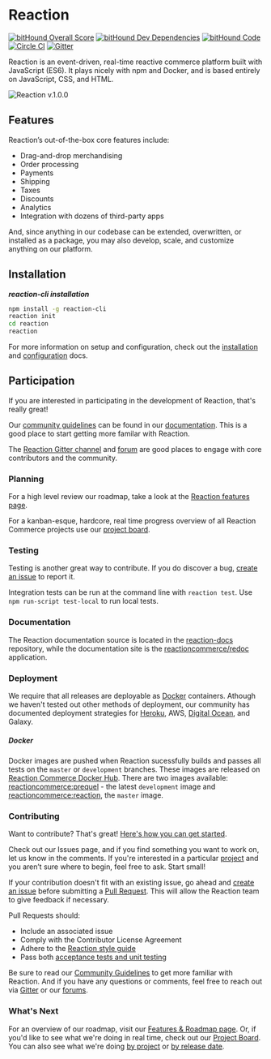 # Reaction

[![bitHound Overall Score](https://www.bithound.io/github/reactioncommerce/reaction/badges/score.svg)](https://www.bithound.io/github/reactioncommerce/reaction) [![bitHound Dev Dependencies](https://www.bithound.io/github/reactioncommerce/reaction/badges/devDependencies.svg)](https://www.bithound.io/github/reactioncommerce/reaction/9a858eb459d7260d5ae59124c2b364bc791a3e70/dependencies/npm) [![bitHound Code](https://www.bithound.io/github/reactioncommerce/reaction/badges/code.svg)](https://www.bithound.io/github/reactioncommerce/reaction) [![Circle CI](https://circleci.com/gh/reactioncommerce/reaction.svg?style=svg)](https://circleci.com/gh/reactioncommerce/reaction) [![Gitter](https://badges.gitter.im/JoinChat.svg)](https://gitter.im/reactioncommerce/reaction?utm_source=badge&utm_medium=badge&utm_campaign=pr-badge&utm_content=badge)

Reaction is an event-driven, real-time reactive commerce platform built with JavaScript (ES6). It plays nicely with npm and Docker, and is based entirely on JavaScript, CSS, and HTML. 

![Reaction v.1.0.0](https://raw.githubusercontent.com/reactioncommerce/reaction-docs/master/assets/rc-desktop.png)

## Features

Reaction’s out-of-the-box core features include:

* Drag-and-drop merchandising
* Order processing
* Payments
* Shipping
* Taxes
* Discounts
* Analytics
* Integration with dozens of third-party apps

And, since anything in our codebase can be extended, overwritten, or installed as a package, you may also develop, scale, and customize anything on our platform.

## Installation

**_reaction-cli installation_**

```bash
npm install -g reaction-cli
reaction init
cd reaction
reaction
```

For more information on setup and configuration, check out the [installation](https://docs.reactioncommerce.com/reaction-docs/development/installation) and [configuration](https://docs.reactioncommerce.com/reaction-docs/development/configuration) docs.

## Participation

If you are interested in participating in the development of Reaction, that's really great!

Our [community guidelines](https://docs.reactioncommerce.com/reaction-docs/master/guidelines) can be found in our [documentation](https://docs.reactioncommerce.com/). This is a good place to start getting more familar with Reaction.

The [Reaction Gitter channel](https://gitter.im/reactioncommerce/reaction) and [forum](http://discourse.reactioncommerce.com/) are good places to engage with core contributors and the community.

### Planning

For a high level review our roadmap, take a look at the [Reaction features page](http://reactioncommerce.com/features).

For a kanban-esque, hardcore, real time progress overview of all Reaction Commerce projects use our [project board](https://waffle.io/reactioncommerce/reaction).

### Testing

Testing is another great way to contribute. If you do discover a bug, [create an issue](https://github.com/reactioncommerce/reaction/issues/new) to report it.

Integration tests can be run at the command line with `reaction test`. Use `npm run-script test-local` to run local tests.

### Documentation

The Reaction documentation source is located in the [reaction-docs](https://github.com/reactioncommerce/reaction-docs) repository, while the documentation site is the [reactioncommerce/redoc](https://github.com/reactioncommerce/redoc) application.


### Deployment

We require that all releases are deployable as [Docker](https://www.docker.com/) containers.  Athough we haven't tested out other methods of deployment, our community has documented deployment strategies for [Heroku](https://github.com/reactioncommerce/reaction/issues/1363), AWS, [Digital Ocean](https://gist.github.com/jshimko/745ca66748846551692e24c267a56060), and Galaxy.

##### Docker

Docker images are pushed when Reaction sucessfully builds and passes all tests on the `master` or `development` branches. These images are released on [Reaction Commerce Docker Hub](https://hub.docker.com/u/reactioncommerce/). There are two images available: [reactioncommerce:prequel](https://hub.docker.com/r/reactioncommerce/prequel/) - the latest `development` image and [reactioncommerce:reaction](https://hub.docker.com/r/reactioncommerce/reaction/), the `master` image.


### Contributing

Want to contribute? That's great! [Here's how you can get started](https://guides.github.com/activities/contributing-to-open-source/#contributing).

Check out our Issues page, and if you find something you want to work on, let us know in the comments. If you're interested in a particular [project](https://github.com/reactioncommerce/reaction/projects) and you aren’t sure where to begin, feel free to ask. Start small!

If your contribution doesn't fit with an existing issue, go ahead and [create an issue](https://github.com/reactioncommerce/reaction/issues/new) before submitting a [Pull Request](https://help.github.com/articles/about-pull-requests/). This will allow the Reaction team to give feedback if necessary. 

Pull Requests should:

-   Include an associated issue
-   Comply with the Contributor License Agreement
-   Adhere to the [Reaction style guide](https://docs.reactioncommerce.com/reaction-docs/master/styleguide)
-   Pass both [acceptance tests and unit testing](https://docs.reactioncommerce.com/reaction-docs/master/testing-reaction)

Be sure to read our [Community Guidelines](https://docs.reactioncommerce.com/reaction-docs/master/guidelines) to get more familiar with Reaction. And if you have any questions or comments, feel free to reach out via [Gitter](https://gitter.im/reactioncommerce/reaction) or our [forums](http://discourse.reactioncommerce.com/). 

### What's Next

For an overview of our roadmap, visit our [Features & Roadmap page](https://reactioncommerce.com/roadmap). Or, if you'd like to see what we're doing in real time, check out our [Project Board](https://waffle.io/reactioncommerce/reaction). You can also see what we're doing [by project](https://github.com/reactioncommerce/reaction/projects) or [by release date](https://github.com/reactioncommerce/reaction/milestones).
